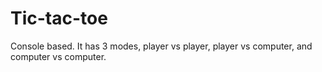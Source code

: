 # Tic-tac-toe

Console based. It has 3 modes, player vs player, player vs computer, and computer vs computer.
